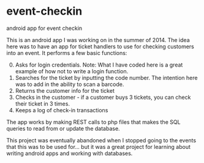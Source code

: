 # event-checkin
android app for event checkin

This is an android app I was working on in the summer of 2014. The idea here was to have an app for ticket handlers to use for checking customers into an event. It performs a few basic functions:

  0. Asks for login credentials. Note: What I have coded here is a great example of how not to write a login function.
  1. Searches for the ticket by inputting the code number. The intention here was to add in the ability to scan a barcode.
  2. Returns the customer info for the ticket
  3. Checks in the customer - if a customer buys 3 tickets, you can check their ticket in 3 times.
  4. Keeps a log of check-in transactions
  
The app works by making REST calls to php files that makes the SQL queries to read from or update the database.

This project was eventually abandoned when I stopped going to the events that this was to be used for... but it was a great project for learning about writing android apps and working with databases.

